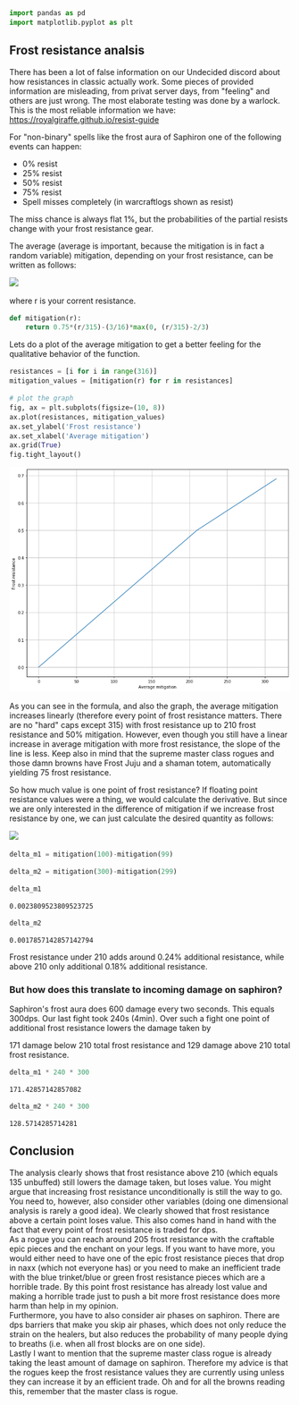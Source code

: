 ```python
import pandas as pd
import matplotlib.pyplot as plt
```

## Frost resistance analsis

There has been a lot of false information on our Undecided discord about how resistances in classic actually work. Some pieces of provided information are misleading, from privat server days, from "feeling" and others are just wrong. The most elaborate testing was done by a warlock. This is the most reliable information we have:
https://royalgiraffe.github.io/resist-guide

For "non-binary" spells like the frost aura of Saphiron one of the following events can happen: <br />
<ul>
    <li>0% resist</li>
    <li>25% resist</li>
    <li>50% resist</li>
    <li>75% resist</li>
    <li>Spell misses completely (in warcraftlogs shown as resist)</li>
</ul>
The miss chance is always flat 1%, but the probabilities of the partial resists change with your frost resistance gear.

The average (average is important, because the mitigation is in fact a random variable) mitigation, depending on your frost resistance, can be written as follows:

<img src="https://render.githubusercontent.com/render/math?math=m\left(r\right) = 0.75 * \frac{r}{315} - \frac{3}{16} * \max\left(0, \frac{r}{315} - \frac{2}{3}\right)">

where r is your corrent resistance.


```python
def mitigation(r):
    return 0.75*(r/315)-(3/16)*max(0, (r/315)-2/3)
```

Lets do a plot of the average mitigation to get a better feeling for the qualitative behavior of the function.


```python
resistances = [i for i in range(316)]
mitigation_values = [mitigation(r) for r in resistances]
```


```python
# plot the graph
fig, ax = plt.subplots(figsize=(10, 8))
ax.plot(resistances, mitigation_values)
ax.set_ylabel('Frost resistance')
ax.set_xlabel('Average mitigation')
ax.grid(True)
fig.tight_layout()
```


![png](output_10_0.png)


As you can see in the formula, and also the graph, the average mitigation increases linearly (therefore every point of frost resistance matters. There are no "hard" caps except 315) with frost resistance up to 210 frost resistance and 50% mitigation. 
However, even though you still have a linear increase in average mitigation with more frost resistance, the slope of the line is less. Keep also in mind that the supreme master class rogues and those damn browns have Frost Juju and a shaman totem, automatically yielding 75 frost resistance. 

So how much value is one point of frost resistance? If floating point resistance values were a thing, we would calculate the derivative. But since we are only interested in the difference of mitigation if we increase frost resistance by one, we can just calculate the desired quantity as follows: 

<img src="https://render.githubusercontent.com/render/math?math=\Delta m = m(r \plus 1) - m(r)">


```python
delta_m1 = mitigation(100)-mitigation(99)
```


```python
delta_m2 = mitigation(300)-mitigation(299)
```


```python
delta_m1
```




    0.0023809523809523725




```python
delta_m2
```




    0.0017857142857142794



Frost resistance under 210 adds around 0.24% additional resistance, while above 210 only additional 0.18% additional resistance.

### But how does this translate to incoming damage on saphiron?

Saphiron's frost aura does 600 damage every two seconds. This equals 300dps. 
Our last fight took 240s (4min). Over such a fight one point of additional frost resistance lowers the damage taken by

171 damage below 210 total frost resistance and 129 damage above 210 total frost resistance. 


```python
delta_m1 * 240 * 300
```




    171.42857142857082




```python
delta_m2 * 240 * 300
```




    128.5714285714281



## Conclusion

The analysis clearly shows that frost resistance above 210 (which equals 135 unbuffed) still lowers the damage taken, but loses value.
You might argue that increasing frost resistance unconditionally is still the way to go. You need to, however, also consider other variables (doing one dimensional analysis is rarely a good idea).
We clearly showed that frost resistance above a certain point loses value. This also comes hand in hand with the fact that every point of frost resistance is traded for dps.<br />
As a rogue you can reach around 205 frost resistance with the craftable epic pieces and the enchant on your legs. If you want to have more, you would either need to have one of the epic frost resistance pieces that drop in naxx (which not everyone has) or you need to make an inefficient trade with the blue trinket/blue or green frost resistance pieces which are a horrible trade. By this point frost resistance has already lost value and making a horrible trade just to push a bit more frost resistance does more harm than help in my opinion. <br />
Furthermore, you have to also consider air phases on saphiron. There are dps barriers that make you skip air phases, which does not only reduce the strain on the healers, but also reduces the probability of many people dying to breaths (i.e. when all frost blocks are on one side). <br />
Lastly I want to mention that the supreme master class rogue is already taking the least amount of damage on saphiron. Therefore my advice is that the rogues keep the frost resistance values they are currently using unless they can increase it by an efficient trade. Oh and for all the browns reading this, remember that the master class is rogue.
